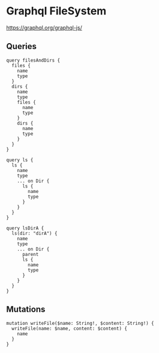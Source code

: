 # Graphql FileSystem

https://graphql.org/graphql-js/

## Queries

```gql
query filesAndDirs {
  files {
    name
    type
  }
  dirs {
    name
    type
    files {
      name
      type
    }
    dirs {
      name
      type
    }
  }
}
```

```gql
query ls {
  ls {
    name
    type
    ... on Dir {
      ls {
        name
        type
      }
    }
  }
}
```

```qgl
query lsDirA {
  ls(dir: "dirA") {
    name
    type
    ... on Dir {
      parent
      ls {
        name
        type
      }
    }
  }
}
```

## Mutations

```gql
mutation writeFile($name: String!, $content: String!) {
  writeFile(name: $name, content: $content) {
    name
  }
}
```
